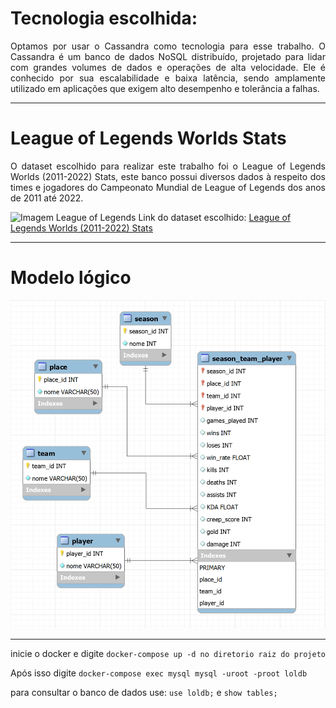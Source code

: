 <h1> Tecnologia escolhida: </h1>
<div style="text-align: justify;">
<p>Optamos por usar o Cassandra como tecnologia para esse trabalho. O Cassandra é um banco de dados NoSQL distribuído, projetado para lidar com grandes volumes de dados e operações de alta velocidade. Ele é conhecido por sua escalabilidade e baixa latência, sendo amplamente utilizado em aplicações que exigem alto desempenho e tolerância a falhas.</p>
</div>
<hr>

<h1> League of Legends Worlds Stats </h1>
<div style="text-align: justify;">
<p> O dataset escolhido para realizar este trabalho foi o League of Legends Worlds (2011-2022) Stats, este banco possui diversos dados à respeito dos times e jogadores do Campeonato Mundial de League of Legends dos anos de 2011 até 2022.</p>
</div>

![Imagem League of Legends](https://github.com/paulohenriquenc/grupopprt/assets/83928123/f41c6c15-ac12-46c8-80dc-e1abd8d8d4df)
Link do dataset escolhido: [League of Legends Worlds (2011-2022) Stats](https://www.kaggle.com/datasets/pedrocsar/league-of-legends-worlds-20112022-stats)

<hr>

<h1> Modelo lógico </h1>

![Imagem League of Legends](https://raw.githubusercontent.com/paulohenriquenc/grupopprt/main/current_conceptual_model/Model.png)

<hr>


<div style="text-align: justify;">
<p>inicie o docker e digite <code>docker-compose up -d no diretorio raiz do projeto</code></p>

<p>Após isso digite <code>docker-compose exec mysql mysql -uroot -proot loldb</code> </p>

<p>para consultar o banco de dados use: <code>use loldb;</code> e <code>show tables;</code> </p>
</div>
